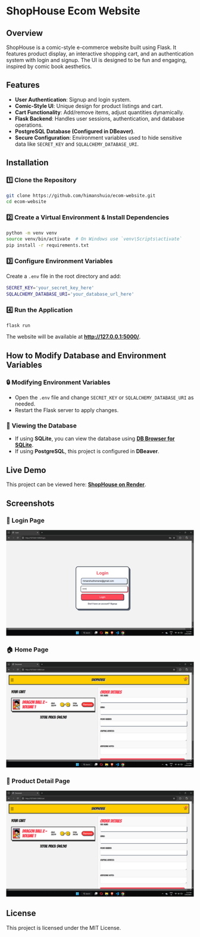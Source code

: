 # ShopHouse Ecom Website

## Overview
ShopHouse is a comic-style e-commerce website built using Flask. It features product display, an interactive shopping cart, and an authentication system with login and signup. The UI is designed to be fun and engaging, inspired by comic book aesthetics.

## Features
- **User Authentication**: Signup and login system.
- **Comic-Style UI**: Unique design for product listings and cart.
- **Cart Functionality**: Add/remove items, adjust quantities dynamically.
- **Flask Backend**: Handles user sessions, authentication, and database operations.
- **PostgreSQL Database (Configured in DBeaver)**.
- **Secure Configuration**: Environment variables used to hide sensitive data like `SECRET_KEY` and `SQLALCHEMY_DATABASE_URI`.

## Installation
### 1️⃣ Clone the Repository
```sh
git clone https://github.com/himanshuio/ecom-website.git
cd ecom-website
```

### 2️⃣ Create a Virtual Environment & Install Dependencies
```sh
python -m venv venv
source venv/bin/activate  # On Windows use `venv\Scripts\activate`
pip install -r requirements.txt
```

### 3️⃣ Configure Environment Variables
Create a `.env` file in the root directory and add:
```sh
SECRET_KEY='your_secret_key_here'
SQLALCHEMY_DATABASE_URI='your_database_url_here'
```

### 4️⃣ Run the Application
```sh
flask run
```
The website will be available at **http://127.0.0.1:5000/**.

## How to Modify Database and Environment Variables
### 🔒 **Modifying Environment Variables**
- Open the `.env` file and change `SECRET_KEY` or `SQLALCHEMY_DATABASE_URI` as needed.
- Restart the Flask server to apply changes.

### 📂 **Viewing the Database**
- If using **SQLite**, you can view the database using **[DB Browser for SQLite](https://sqlitebrowser.org/)**.
- If using **PostgreSQL**, this project is configured in **DBeaver**.

## Live Demo
This project can be viewed here: **[ShopHouse on Render](https://shophouse-xh8n.onrender.com/)**.

## Screenshots
### 🔑 Login Page
![Login Page](img/h.png)

### 🏠 Home Page
![Home Page](img/hdetails.png)

### 🛒 Product Detail Page
![Product Detail](img/hdetails.png)

## License
This project is licensed under the MIT License.

